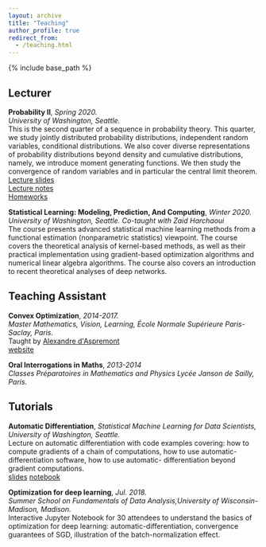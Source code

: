 ```yaml
---
layout: archive
title: "Teaching"
author_profile: true
redirect_from:
  - /teaching.html
---
```


{% include base_path %}

## Lecturer  
**Probability II**,  *Spring 2020.*  
*University of Washington, Seattle.*  
This is the second quarter of a sequence in probability theory. This quarter, we study jointly distributed probability distributions, independent random variables, conditional distributions. We  also cover diverse representations of probability distributions beyond density and cumulative distributions, namely, we introduce moment generating functions. We then study the convergence of random variables and in particular the central limit theorem.  
[Lecture slides](/files/mathstat395_lec1-19.pdf)   
[Lecture notes](/files/mathstat395_lecture_notes_1-6.pdf)   
[Homeworks](/files/mathstat395_homeworks1-4.pdf)    


**Statistical Learning: Modeling, Prediction, And Computing**,  *Winter 2020.*  
*University of Washington, Seattle. Co-taught with Zaid Harchaoui*  
The course presents advanced statistical machine learning methods from a functional estimation (nonparametric statistics) viewpoint. The course covers the theoretical analysis of kernel-based methods, as well as their practical implementation using gradient-based optimization algorithms and numerical linear algebra algorithms. The course also covers an introduction to recent theoretical analyses of deep networks.

## Teaching Assistant  
**Convex Optimization**,  *2014-2017.*   
*Master Mathematics, Vision, Learning, École Normale Supérieure Paris-Saclay, Paris.*  
Taught by [Alexandre d'Aspremont](https://www.di.ens.fr/~aspremon)   
[website](https://www.di.ens.fr/~aspremon/OptConvexeM2.html)  

**Oral Interrogations in Maths**,  *2013-2014*   
*Classes Préparatoires in Mathematics and Physics Lycée Janson de Sailly, Paris.*  

## Tutorials  
**Automatic Differentiation**,
*Statistical Machine Learning for Data Scientists, University of Washington, Seattle.*     
Lecture on automatic differentiation with code examples covering: how to compute gradients of
a chain of computations, how to use automatic-differentiation software, how to use automatic-
differentiation beyond gradient computations.  
[slides](/files/auto_diff_tuto.pdf)
[notebook](/files/auto_diff_tuto.ipynb)

**Optimization for deep learning**,  *Jul. 2018.*  
*Summer School on Fundamentals of Data Analysis,University of Wisconsin-Madison, Madison.*    
Interactive Jupyter Notebook for 30 attendees to understand the basics of optimization for
deep learning: automatic-differentiation, convergence guarantees of SGD, illustration of the
batch-normalization effect.   
<!-- [notes](/files/lab1_optimization_notes.pdf)
[notebook](/files/lab1_optimization_deep_learning.ipynb) -->
